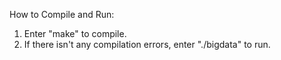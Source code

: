 How to Compile and Run:
1. Enter "make" to compile.
2. If there isn't any compilation errors, enter "./bigdata" to run.

